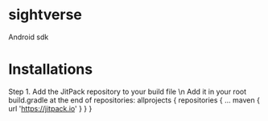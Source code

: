 # sightverse

Android sdk

# Installations
    
Step 1. Add the JitPack repository to your build file \n
Add it in your root build.gradle at the end of repositories:
allprojects {
		repositories {
			...
			maven { url 'https://jitpack.io' }
		}
	}
